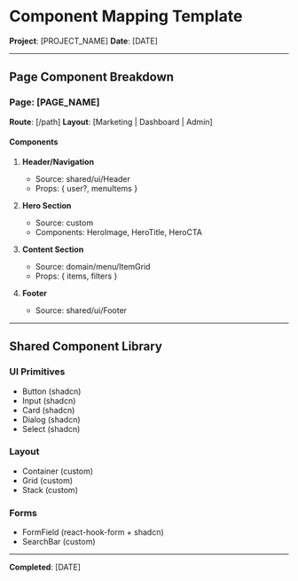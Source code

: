 # Component Mapping Template

**Project**: [PROJECT_NAME]
**Date**: [DATE]

---

## Page Component Breakdown

### Page: [PAGE_NAME]

**Route**: [/path]
**Layout**: [Marketing | Dashboard | Admin]

#### Components
1. **Header/Navigation**
   - Source: shared/ui/Header
   - Props: { user?, menuItems }

2. **Hero Section**
   - Source: custom
   - Components: HeroImage, HeroTitle, HeroCTA

3. **Content Section**
   - Source: domain/menu/ItemGrid
   - Props: { items, filters }

4. **Footer**
   - Source: shared/ui/Footer

---

## Shared Component Library

### UI Primitives
- Button (shadcn)
- Input (shadcn)
- Card (shadcn)
- Dialog (shadcn)
- Select (shadcn)

### Layout
- Container (custom)
- Grid (custom)
- Stack (custom)

### Forms
- FormField (react-hook-form + shadcn)
- SearchBar (custom)

---

**Completed**: [DATE]
